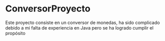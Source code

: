 # ConversorProyecto
Este proyecto consiste en un conversor de monedas, ha sido complicado debido a mi falta de experiencia en Java pero se ha logrado cumplir el propósito
